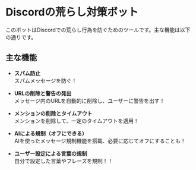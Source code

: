 # Discordの荒らし対策ボット

このボットはDiscordでの荒らし行為を防ぐためのツールです。主な機能は以下の通りです。

## 主な機能

- **スパム防止**  
  スパムメッセージを防ぐ！

- **URLの削除と警告の発出**  
  メッセージ内のURLを自動的に削除し、ユーザーに警告を出す！

- **メンションの削除とタイムアウト**  
  メンションを削除して、一定のタイムアウトを適用！

- **AIによる規制（オフにできる）**  
  AIを使ったメッセージ規制機能を搭載、必要に応じてオフにすることも！

- **ユーザー設定による言葉の規制**  
  自分で設定した言葉やフレーズを規制！！
